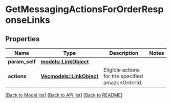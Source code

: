# GetMessagingActionsForOrderResponseLinks

## Properties

Name | Type | Description | Notes
------------ | ------------- | ------------- | -------------
**param_self** | [**models::LinkObject**](LinkObject.md) |  | 
**actions** | [**Vec<models::LinkObject>**](LinkObject.md) | Eligible actions for the specified amazonOrderId. | 

[[Back to Model list]](../README.md#documentation-for-models) [[Back to API list]](../README.md#documentation-for-api-endpoints) [[Back to README]](../README.md)


